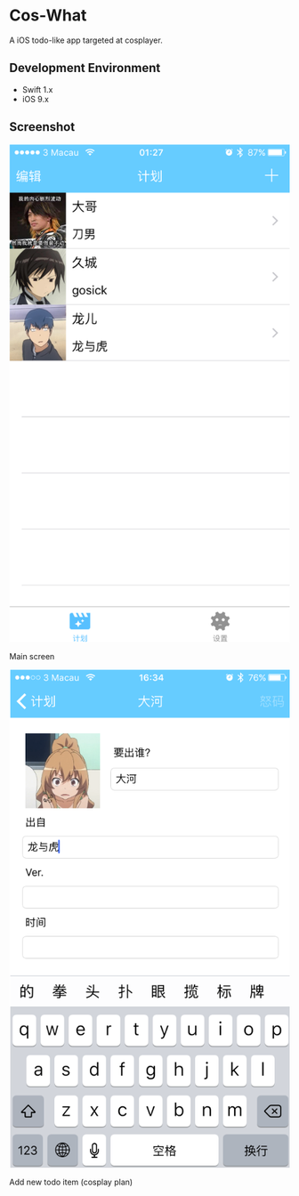 # Cos-What

A iOS todo-like app targeted at cosplayer.

## Development Environment

- Swift 1.x
- iOS 9.x

## Screenshot

![screenshot1](/screenshot1.png)	

Main screen

![screenshot2](/screenshot2.png)	

Add new todo item (cosplay plan)